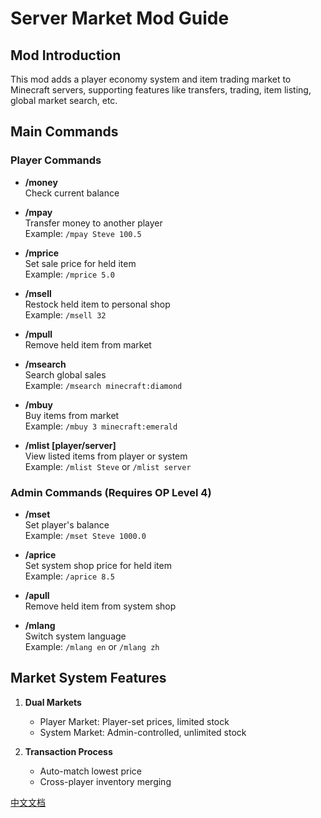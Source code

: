 # Server Market Mod Guide

## Mod Introduction
This mod adds a player economy system and item trading market to Minecraft servers, supporting features like transfers, trading, item listing, global market search, etc.

## Main Commands

### Player Commands
- **/money**  
  Check current balance

- **/mpay <player> <amount>**  
  Transfer money to another player  
  Example: `/mpay Steve 100.5`

- **/mprice <price>**  
  Set sale price for held item  
  Example: `/mprice 5.0`

- **/msell <quantity>**  
  Restock held item to personal shop  
  Example: `/msell 32`

- **/mpull**  
  Remove held item from market

- **/msearch <itemID>**  
  Search global sales  
  Example: `/msearch minecraft:diamond`

- **/mbuy <quantity> <itemID>**  
  Buy items from market  
  Example: `/mbuy 3 minecraft:emerald`

- **/mlist [player/server]**  
  View listed items from player or system  
  Example: `/mlist Steve` or `/mlist server`

### Admin Commands (Requires OP Level 4)
- **/mset <player> <amount>**  
  Set player's balance  
  Example: `/mset Steve 1000.0`

- **/aprice <price>**  
  Set system shop price for held item  
  Example: `/aprice 8.5`

- **/apull**  
  Remove held item from system shop

- **/mlang <language>**  
  Switch system language  
  Example: `/mlang en` or `/mlang zh`

## Market System Features
1. **Dual Markets**
   - Player Market: Player-set prices, limited stock
   - System Market: Admin-controlled, unlimited stock

2. **Transaction Process**
   - Auto-match lowest price
   - Cross-player inventory merging

[中文文档](./README.md)
